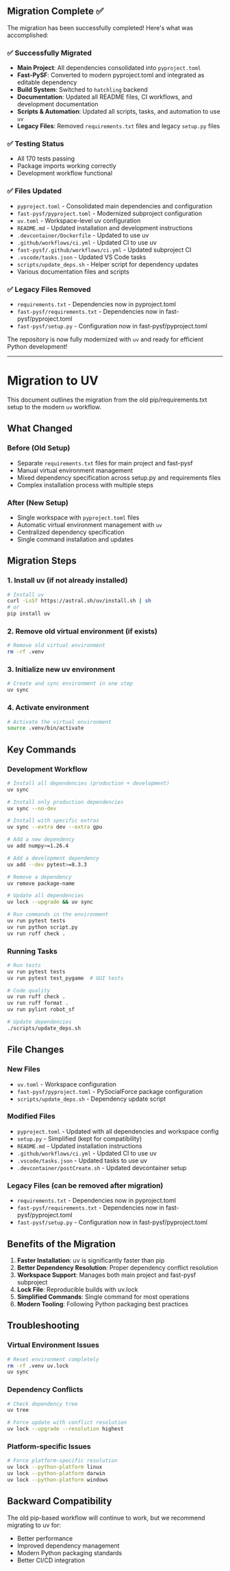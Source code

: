 ## Migration Complete ✅

The migration has been successfully completed! Here's what was accomplished:

### ✅ Successfully Migrated
- **Main Project**: All dependencies consolidated into `pyproject.toml`
- **Fast-PySF**: Converted to modern pyproject.toml and integrated as editable dependency
- **Build System**: Switched to `hatchling` backend
- **Documentation**: Updated all README files, CI workflows, and development documentation
- **Scripts & Automation**: Updated all scripts, tasks, and automation to use `uv`
- **Legacy Files**: Removed `requirements.txt` files and legacy `setup.py` files

### ✅ Testing Status
- All 170 tests passing
- Package imports working correctly
- Development workflow functional

### ✅ Files Updated
- `pyproject.toml` - Consolidated main dependencies and configuration
- `fast-pysf/pyproject.toml` - Modernized subproject configuration
- `uv.toml` - Workspace-level uv configuration  
- `README.md` - Updated installation and development instructions
- `.devcontainer/Dockerfile` - Updated to use uv
- `.github/workflows/ci.yml` - Updated CI to use uv
- `fast-pysf/.github/workflows/ci.yml` - Updated subproject CI
- `.vscode/tasks.json` - Updated VS Code tasks
- `scripts/update_deps.sh` - Helper script for dependency updates
- Various documentation files and scripts

### ✅ Legacy Files Removed
- `requirements.txt` - Dependencies now in pyproject.toml
- `fast-pysf/requirements.txt` - Dependencies now in fast-pysf/pyproject.toml  
- `fast-pysf/setup.py` - Configuration now in fast-pysf/pyproject.toml

The repository is now fully modernized with `uv` and ready for efficient Python development!

---

# Migration to UV

This document outlines the migration from the old pip/requirements.txt setup to the modern `uv` workflow.

## What Changed

### Before (Old Setup)
- Separate `requirements.txt` files for main project and fast-pysf
- Manual virtual environment management 
- Mixed dependency specification across setup.py and requirements files
- Complex installation process with multiple steps

### After (New Setup)
- Single workspace with `pyproject.toml` files
- Automatic virtual environment management with `uv`
- Centralized dependency specification
- Single command installation and updates

## Migration Steps

### 1. Install uv (if not already installed)

```bash
# Install uv
curl -LsSf https://astral.sh/uv/install.sh | sh
# or
pip install uv
```

### 2. Remove old virtual environment (if exists)

```bash
# Remove old virtual environment
rm -rf .venv
```

### 3. Initialize new uv environment

```bash
# Create and sync environment in one step
uv sync
```

### 4. Activate environment

```bash
# Activate the virtual environment
source .venv/bin/activate
```

## Key Commands

### Development Workflow

```bash
# Install all dependencies (production + development)
uv sync

# Install only production dependencies
uv sync --no-dev

# Install with specific extras
uv sync --extra dev --extra gpu

# Add a new dependency
uv add numpy>=1.26.4

# Add a development dependency
uv add --dev pytest>=8.3.3

# Remove a dependency
uv remove package-name

# Update all dependencies
uv lock --upgrade && uv sync

# Run commands in the environment
uv run pytest tests
uv run python script.py
uv run ruff check .
```

### Running Tasks

```bash
# Run tests
uv run pytest tests
uv run pytest test_pygame  # GUI tests

# Code quality
uv run ruff check .
uv run ruff format .
uv run pylint robot_sf

# Update dependencies
./scripts/update_deps.sh
```

## File Changes

### New Files
- `uv.toml` - Workspace configuration
- `fast-pysf/pyproject.toml` - PySocialForce package configuration
- `scripts/update_deps.sh` - Dependency update script

### Modified Files
- `pyproject.toml` - Updated with all dependencies and workspace config
- `setup.py` - Simplified (kept for compatibility)
- `README.md` - Updated installation instructions
- `.github/workflows/ci.yml` - Updated CI to use uv
- `.vscode/tasks.json` - Updated tasks to use uv
- `.devcontainer/postCreate.sh` - Updated devcontainer setup

### Legacy Files (can be removed after migration)
- `requirements.txt` - Dependencies now in pyproject.toml
- `fast-pysf/requirements.txt` - Dependencies now in fast-pysf/pyproject.toml
- `fast-pysf/setup.py` - Configuration now in fast-pysf/pyproject.toml

## Benefits of the Migration

1. **Faster Installation**: uv is significantly faster than pip
2. **Better Dependency Resolution**: Proper dependency conflict resolution
3. **Workspace Support**: Manages both main project and fast-pysf subproject
4. **Lock File**: Reproducible builds with uv.lock
5. **Simplified Commands**: Single command for most operations
6. **Modern Tooling**: Following Python packaging best practices

## Troubleshooting

### Virtual Environment Issues
```bash
# Reset environment completely
rm -rf .venv uv.lock
uv sync
```

### Dependency Conflicts
```bash
# Check dependency tree
uv tree

# Force update with conflict resolution
uv lock --upgrade --resolution highest
```

### Platform-specific Issues
```bash
# Force platform-specific resolution
uv lock --python-platform linux
uv lock --python-platform darwin
uv lock --python-platform windows
```

## Backward Compatibility

The old pip-based workflow will continue to work, but we recommend migrating to uv for:
- Better performance
- Improved dependency management
- Modern Python packaging standards
- Better CI/CD integration
